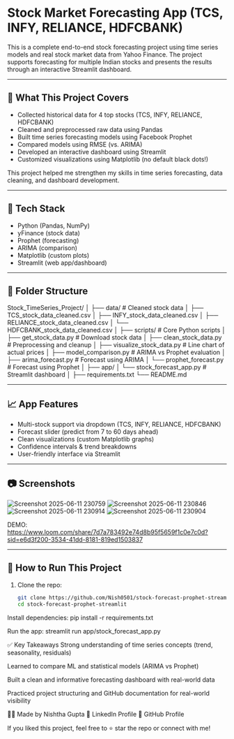 # Stock Market Forecasting App (TCS, INFY, RELIANCE, HDFCBANK)

This is a complete end-to-end stock forecasting project using time series models and real stock market data from Yahoo Finance. The project supports forecasting for multiple Indian stocks and presents the results through an interactive Streamlit dashboard.

---

## 🚀 What This Project Covers

- Collected historical data for 4 top stocks (TCS, INFY, RELIANCE, HDFCBANK)
- Cleaned and preprocessed raw data using Pandas
- Built time series forecasting models using Facebook Prophet
- Compared models using RMSE (vs. ARIMA)
- Developed an interactive dashboard using Streamlit
- Customized visualizations using Matplotlib (no default black dots!)

This project helped me strengthen my skills in time series forecasting, data cleaning, and dashboard development.

---

## 🔧 Tech Stack

- Python (Pandas, NumPy)
- yFinance (stock data)
- Prophet (forecasting)
- ARIMA (comparison)
- Matplotlib (custom plots)
- Streamlit (web app/dashboard)

---

## 📁 Folder Structure

Stock_TimeSeries_Project/
│
├── data/ # Cleaned stock data
│ ├── TCS_stock_data_cleaned.csv
│ ├── INFY_stock_data_cleaned.csv
│ ├── RELIANCE_stock_data_cleaned.csv
│ └── HDFCBANK_stock_data_cleaned.csv
│
├── scripts/ # Core Python scripts
│ ├── get_stock_data.py # Download stock data
│ ├── clean_stock_data.py # Preprocessing and cleanup
│ ├── visualize_stock_data.py # Line chart of actual prices
│ ├── model_comparison.py # ARIMA vs Prophet evaluation
│ ├── arima_forecast.py # Forecast using ARIMA
│ └── prophet_forecast.py # Forecast using Prophet
│
├── app/
│ └── stock_forecast_app.py # Streamlit dashboard
│
├── requirements.txt
└── README.md

---

## 📈 App Features

- Multi-stock support via dropdown (TCS, INFY, RELIANCE, HDFCBANK)
- Forecast slider (predict from 7 to 60 days ahead)
- Clean visualizations (custom Matplotlib graphs)
- Confidence intervals & trend breakdowns
- User-friendly interface via Streamlit

---

## 📷 Screenshots

![Screenshot 2025-06-11 230759](https://github.com/user-attachments/assets/bfa31eae-7bf4-45c3-a344-0a4fcb2c4270)
![Screenshot 2025-06-11 230846](https://github.com/user-attachments/assets/4602ce82-f44e-456c-ba24-26de472a3b9d)
![Screenshot 2025-06-11 230914](https://github.com/user-attachments/assets/cbd5bbbd-0d13-4238-b9f2-31c18f39918d)
![Screenshot 2025-06-11 230904](https://github.com/user-attachments/assets/a2f2a547-2275-4630-9869-ac8ab226b6bd)

DEMO:
https://www.loom.com/share/7d7a783492e74d8b95f5659f1c0e7c0d?sid=e6d3f200-3534-41dd-8181-819ed1503837

---

## 🧪 How to Run This Project

1. Clone the repo:
   ```bash
   git clone https://github.com/Nish0501/stock-forecast-prophet-streamlit.git
   cd stock-forecast-prophet-streamlit
   
Install dependencies:
pip install -r requirements.txt

Run the app:
streamlit run app/stock_forecast_app.py

✅ Key Takeaways
Strong understanding of time series concepts (trend, seasonality, residuals)

Learned to compare ML and statistical models (ARIMA vs Prophet)

Built a clean and informative forecasting dashboard with real-world data

Practiced project structuring and GitHub documentation for real-world visibility

🙋‍♀️ Made by Nishtha Gupta
🔗 LinkedIn Profile
🔗 GitHub Profile

If you liked this project, feel free to ⭐ star the repo or connect with me!










